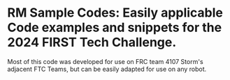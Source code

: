 # RM Sample Codes: Easily applicable Code examples and snippets for the 2024 FIRST Tech Challenge.

Most of this code was developed for use on FRC team 4107 Storm's adjacent FTC Teams, but can be easily adapted for use on any robot.
